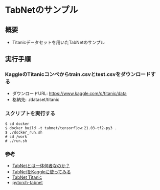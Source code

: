 # TabNetのサンプル

## 概要

* Titanicデータセットを用いたTabNetのサンプル

## 実行手順

### KaggleのTitanicコンペからtrain.csvとtest.csvをダウンロードする

* ダウンロードURL: https://www.kaggle.com/c/titanic/data
* 格納先: ./dataset/titanic

### スクリプトを実行する

	$ cd docker  
	$ docker build -t tabnet/tensorflow:21.03-tf2-py3 .  
	$ ./docker_run.sh  
	# cd /work  
	# ./run.sh  


### 参考

* [TabNetとは一体何者なのか？](https://zenn.dev/sinchir0/articles/9228eccebfbf579bfdf4)
* [TabNetをKaggleに使ってみる](https://qiita.com/t-smz/items/6e5d6c10aba7a8e3f991)
* [TabNet Titanic](https://www.kaggle.com/tamreff3290/tabnet-titanic)
* [pytorch-tabnet](https://pypi.org/project/pytorch-tabnet/)


